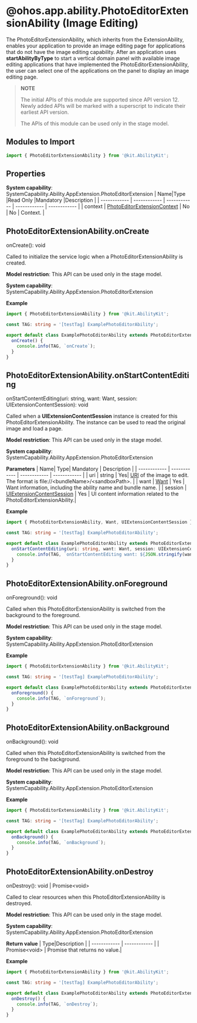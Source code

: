 # @ohos.app.ability.PhotoEditorExtensionAbility (Image Editing)
The PhotoEditorExtensionAbility, which inherits from the ExtensionAbility, enables your application to provide an image editing page for applications that do not have the image editing capability. After an application uses **startAbilityByType** to start a vertical domain panel with available image editing applications that have implemented the PhotoEditorExtensionAbility, the user can select one of the applications on the panel to display an image editing page.
> **NOTE**
> 
> The initial APIs of this module are supported since API version 12. Newly added APIs will be marked with a superscript to indicate their earliest API version.
> 
> The APIs of this module can be used only in the stage model.
## Modules to Import
```ts
import { PhotoEditorExtensionAbility } from '@kit.AbilityKit';
```
## Properties
**System capability**: SystemCapability.Ability.AppExtension.PhotoEditorExtension
|  Name|Type  |Read Only  |Mandatory  |Description  |
| ------------ | ------------ | ------------ | ------------ | ------------ |
|  context | [PhotoEditorExtensionContext](./js-apis-app-ability-photoEditorExtensionContext.md)  | No | No | Context. |

## PhotoEditorExtensionAbility.onCreate
onCreate(): void

Called to initialize the service logic when a PhotoEditorExtensionAbility is created.

**Model restriction**: This API can be used only in the stage model.

**System capability**: SystemCapability.Ability.AppExtension.PhotoEditorExtension

**Example**

```ts
import { PhotoEditorExtensionAbility } from '@kit.AbilityKit';

const TAG: string = '[testTag] ExamplePhotoEditorAbility';

export default class ExamplePhotoEditorAbility extends PhotoEditorExtensionAbility {
  onCreate() {
    console.info(TAG, `onCreate`);
  }
}

```
## PhotoEditorExtensionAbility.onStartContentEditing
onStartContentEditing(uri: string, want: Want, session: UIExtensionContentSession): void

Called when a **UIExtensionContentSession** instance is created for this PhotoEditorExtensionAbility. The instance can be used to read the original image and load a page.

**Model restriction**: This API can be used only in the stage model.

**System capability**: SystemCapability.Ability.AppExtension.PhotoEditorExtension

**Parameters**
| Name|  Type| Mandatory | Description |
| ------------ | ------------ | ------------ | ------------ |
|  uri |  string |  Yes| [URI](../apis-core-file-kit/js-apis-file-fileuri.md) of the image to edit. The format is file://\<bundleName>/\<sandboxPath>. |
| want  | [Want](./js-apis-app-ability-want.md)  | Yes | Want information, including the ability name and bundle name. |
|  session |  [UIExtensionContentSession](./js-apis-app-ability-uiExtensionContentSession.md) | Yes |  UI content information related to the PhotoEditorExtensionAbility.|


**Example**

```ts
import { PhotoEditorExtensionAbility, Want, UIExtensionContentSession } from '@kit.AbilityKit';

const TAG: string = '[testTag] ExamplePhotoEditorAbility';

export default class ExamplePhotoEditorAbility extends PhotoEditorExtensionAbility {
  onStartContentEditing(uri: string, want: Want, session: UIExtensionContentSession) {
    console.info(TAG, `onStartContentEditing want: ${JSON.stringify(want)}, uri: ${uri}`);
  }
}

```
## PhotoEditorExtensionAbility.onForeground
onForeground(): void

Called when this PhotoEditorExtensionAbility is switched from the background to the foreground.

**Model restriction**: This API can be used only in the stage model.

**System capability**: SystemCapability.Ability.AppExtension.PhotoEditorExtension

**Example**

```ts
import { PhotoEditorExtensionAbility } from '@kit.AbilityKit';

const TAG: string = '[testTag] ExamplePhotoEditorAbility';

export default class ExamplePhotoEditorAbility extends PhotoEditorExtensionAbility {
  onForeground() {
    console.info(TAG, `onForeground`);
  }
}

```
## PhotoEditorExtensionAbility.onBackground
onBackground(): void

Called when this PhotoEditorExtensionAbility is switched from the foreground to the background.

**Model restriction**: This API can be used only in the stage model.

**System capability**: SystemCapability.Ability.AppExtension.PhotoEditorExtension

**Example**

```ts
import { PhotoEditorExtensionAbility } from '@kit.AbilityKit';

const TAG: string = '[testTag] ExamplePhotoEditorAbility';

export default class ExamplePhotoEditorAbility extends PhotoEditorExtensionAbility {
  onBackground() {
    console.info(TAG, `onBackground`);
  }
}

```
## PhotoEditorExtensionAbility.onDestroy
onDestroy(): void | Promise\<void>

Called to clear resources when this PhotoEditorExtensionAbility is destroyed.

**Model restriction**: This API can be used only in the stage model.

**System capability**: SystemCapability.Ability.AppExtension.PhotoEditorExtension

**Return value**
|  Type|Description  |
| ------------ | ------------ |
|  Promise\<void> |  Promise that returns no value.|

**Example**

```ts
import { PhotoEditorExtensionAbility } from '@kit.AbilityKit';

const TAG: string = '[testTag] ExamplePhotoEditorAbility';

export default class ExamplePhotoEditorAbility extends PhotoEditorExtensionAbility {
  onDestroy() {
    console.info(TAG, `onDestroy`);
  }
}

```

